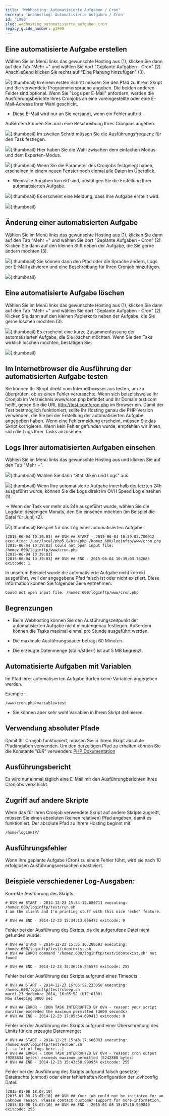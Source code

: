```yaml
---
title: 'Webhosting: Automatisierte Aufgaben / Cron'
excerpt: 'Webhosting: Automatisierte Aufgaben / Cron'
id: '1990'
slug: webhosting_automatisierte_aufgaben_cron
legacy_guide_number: g1990
---
```



## Eine automatisierte Aufgabe erstellen
Wählen Sie im Menü links das gewünschte Hosting aus (1), klicken Sie dann auf den Tab "Mehr +" und wählen Sie dort "Geplante Aufgaben - Cron" (2). Anschließend klicken Sie rechts auf "Eine Planung hinzufügen" (3).

![](images/3261.png){.thumbnail}
In einem ersten Schritt müssen Sie den Pfad zu Ihrem Skript und die verwendete Programmiersprache angeben.
Die beiden anderen Felder sind optional. Wenn Sie "Logs per E-Mail" anfordern, werden die Ausführungsberichte Ihres Cronjobs an eine voreingestellte oder eine E-Mail-Adresse Ihrer Wahl geschickt.


- Diese E-Mail wird nur an Sie versandt, wenn ein Fehler auftritt.


Außerdem können Sie auch eine Beschreibung Ihres Cronjobs angeben.

![](images/3262.png){.thumbnail}
Im zweiten Schritt müssen Sie die Ausführungsfrequenz für den Task festlegen.

![](images/3264.png){.thumbnail}
Hier haben Sie die Wahl zwischen dem einfachen Modus und dem Experten-Modus.

![](images/3265.png){.thumbnail}
Wenn Sie die Parameter des Cronjobs festgelegt haben, erscheinen in einem neuen Fenster noch einmal alle Daten im Überblick.


- Wenn alle Angaben korrekt sind, bestätigen Sie die Erstellung Ihrer automatisierten Aufgabe.



![](images/3266.png){.thumbnail}
Es erscheint eine Meldung, dass Ihre Aufgabe erstellt wird.

![](images/3267.png){.thumbnail}


## Änderung einer automatisierten Aufgabe
Wählen Sie im Menü links das gewünschte Hosting aus (1), klicken Sie dann auf den Tab "Mehr +" und wählen Sie dort "Geplante Aufgaben - Cron" (2). Klicken Sie dann auf den kleinen Stift neben der Aufgabe, die Sie gerne ändern möchten (3).

![](images/3268.png){.thumbnail}
Sie können dann den Pfad oder die Sprache ändern, Logs per E-Mail aktivieren und eine Beschreibung für Ihren Cronjob hinzufügen.

![](images/3269.png){.thumbnail}


## Eine automatisierte Aufgabe löschen
Wählen Sie im Menü links das gewünschte Hosting aus (1), klicken Sie dann auf den Tab "Mehr +" und wählen Sie dort "Geplante Aufgaben - Cron" (2). Klicken Sie dann auf den kleinen Papierkorb neben der Aufgabe, die Sie gerne löschen möchten (3).

![](images/3270.png){.thumbnail}
Es erscheint eine kurze Zusammenfassung der automatisierten Aufgabe, die Sie löschen möchten.
Wenn Sie den Taks wirklich löschen möchten, bestätigen Sie.

![](images/3271.png){.thumbnail}


## Im Internetbrowser die Ausführung der automatisierten Aufgabe testen
Sie können Ihr Skript direkt vom Internetbrowser aus testen, um zu überprüfen, ob es einen Fehler verursachte.
Wenn sich beispielsweise Ihr Cronjob im Verzeichnis www/cron.php befindet und Ihr Domain test.com heißt, geben Sie die URL http://test.com/cron.php im Browser ein.
Damit der Test bestmöglich funktioniert, sollte Ihr Hosting genau die PHP-Version verwenden, die Sie bei der Erstellung der automatisierten Aufgabe angegeben haben.
Wenn eine Fehlermeldung erscheint, müssen Sie das Skript korrigieren.
Wenn kein Fehler gefunden wurde, empfehlen wir Ihnen, sich die Logs Ihrer Tasks anzusehen.


## Logs Ihrer automatisierten Aufgaben einsehen
Wählen Sie im Menü links das gewünschte Hosting aus und klicken Sie auf den Tab "Mehr +".

![](images/4012.png){.thumbnail}
Wählen Sie dann "Statistiken und Logs" aus.

![](images/4013.png){.thumbnail}
Wenn Ihre automatisierte Aufgabe innerhalb der letzten 24h ausgeführt wurde, können Sie die Logs direkt im OVH Speed Log einsehen (1).

-> Wenn der Task vor mehr als 24h ausgeführt wurde, wählen Sie die Logdatei desjenigen Monats, den Sie einsehen möchten (im Beispiel die Datei für Juni) (2).

![](images/3274.png){.thumbnail}
Beispiel für das Log einer automatisierten Aufgabe:


```
[2015-06-04 10:39:03] ## OVH ## START - 2015-06-04 10:39:03.700912 executing: /usr/local/php5.6/bin/php /homez.600/loginftp/www/cron.php
[2015-06-04 10:39:03] Could not open input file: /homez.600/loginftp/www/cron.php
[2015-06-04 10:39:03]
[2015-06-04 10:39:03] ## OVH ## END - 2015-06-04 10:39:03.762685 exitcode: 1
```


In unserem Beispiel wurde die automatisierte Aufgabe nicht korrekt ausgeführt, weil der angegebene Pfad falsch ist oder nicht existiert. Diese Information können Sie folgender Zeile entnehmen:


```
Could not open input file: /homez.600/loginftp/www/cron.php
```




## Begrenzungen

- Beim Webhosting können Sie den Ausführungszeitpunkt der automatisierten Aufgabe nicht minutengenau festlegen. Außerdem können die Tasks maximal einmal pro Stunde ausgeführt werden.

- Die maximale Ausführungsdauer beträgt 60 Minuten.

- Die erzeugte Datenmenge (stdin/stderr) ist auf 5 MB begrenzt.




## Automatisierte Aufgaben mit Variablen
Im Pfad Ihrer automatisierten Aufgabe dürfen keine Variablen angegeben werden.

Exemple :

```
/www/cron.php?variable=test
```



- Sie können aber sehr wohl Variablen in Ihrem Skript definieren.




## Verwendung absoluter Pfade
Damit Ihr Cronjob funktioniert, müssen Sie in Ihrem Skript absolute Pfadangaben verwenden.
Um den derzeitigen Pfad zu erhalten können Sie die Konstante "_DIR_" verwenden:
[PHP Dokumentation](http://php.net/manual/de/language.constants.predefined.php)


## Ausführungsbericht
Es wird nur einmal täglich eine E-Mail mit den Ausführungberichten Ihres Cronjobs verschickt.


## Zugriff auf andere Skripte
Wenn das für Ihren Cronjob verwendete Skript auf andere Skripte zugreift, müssen Sie einen absoluten (keinen relativen) Pfad angeben, damit es funktioniert. Der absolute Pfad zu Ihrem Hosting beginnt mit:


```
/home/loginFTP/
```




## Ausführungsfehler
Wenn Ihre geplante Aufgabe (Cron) zu einem Fehler führt, wird sie nach 10 erfolglosen Ausführungsversuchen deaktiviert.


## Beispiele verschiedener Log-Ausgaben:
Korrekte Ausführung des Skripts:

```
# OVH ## START - 2014-12-23 15:34:12.680711 executing: /homez.600/loginftp/test/run.sh
I am the client and I'm printing stuff with this nice 'echo' feature.

# OVH ## END - 2014-12-23 15:34:13.056472 exitcode: 0
```


Fehler bei der Ausführung des Skripts, da die aufgerufene Datei nicht gefunden wurde:

```
# OVH ## START - 2014-12-23 15:36:16.206693 executing: /homez.600/loginftp/test/idontexist.sh
# OVH ## ERROR command '/homez.600/loginftp/test/idontexist.sh' not found

# OVH ## END - 2014-12-23 15:36:16.546574 exitcode: 255
```


Fehler bei der Ausführung des Skripts aufgrund eines Timeouts:

```
# OVH ## START - 2014-12-23 16:05:52.233058 executing: /homez.600/loginftp/test/sleep.sh
mardi 23 décembre 2014, 16:05:52 (UTC+0100)
Now sleeping 9000 sec

# OVH ## ERROR - CRON TASK INTERRUPTED BY OVH - reason: your script duration exceeded the maximum permitted (3600 seconds)
# OVH ## END - 2014-12-23 17:05:54.690413 exitcode: 0
```


Fehler bei der Ausführung des Skripts aufgrund einer Überschreitung des Limits für die erzeugte Datenmenge:

```
# OVH ## START - 2014-12-23 15:43:27.606083 executing: /homez.600/loginftp/test/echoer.sh
[...a lot of logs here...]
# OVH ## ERROR - CRON TASK INTERRUPTED BY OVH - reason: cron output (9288634 bytes) exceeds maximum permitted (5242880 bytes)
# OVH ## END - 2014-12-23 15:43:50.999934 exitcode: 255
```


Fehler bei der Ausführung des Skripts aufgrund falsch gesetzter Dateirechte (chmod) oder einer fehlerhaften Konfiguration der .ovhconfig Datei:

```
[2015-01-08 18:07:10]
[2015-01-08 18:07:10] ## OVH ## Your job could not be initiated for an unknown reason. Please contact customer support for more information.
[2015-01-08 18:07:10] ## OVH ## END - 2015-01-08 18:07:10.969840 exitcode: 255
```




